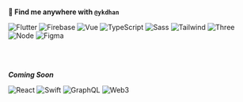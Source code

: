 <br/>

**👋 Find me anywhere with `@ykdhan`**

![Flutter](https://img.shields.io/badge/Flutter-61c9f9?style=flat&logo=flutter&logoColor=white)
![Firebase](https://img.shields.io/badge/Firebase-FFCA28?style=flat&logo=firebase&logoColor=white)
![Vue](https://img.shields.io/badge/Vue-41b883?style=flat&logo=vuedotjs&logoColor=white)
![TypeScript](https://img.shields.io/badge/TypeScript-3178C6?style=flat&logo=typescript&logoColor=white)
![Sass](https://img.shields.io/badge/Sass-CC6699?style=flat&logo=sass&logoColor=white)
![Tailwind](https://img.shields.io/badge/Tailwind-06B6D4?style=flat&logo=tailwindcss&logoColor=white)
![Three](https://img.shields.io/badge/Three-000000?style=flat&logo=threedotjs&logoColor=white)
![Node](https://img.shields.io/badge/Node-339933?style=flat&logo=nodedotjs&logoColor=white)
![Figma](https://img.shields.io/badge/Figma-F24E1E?style=flat&logo=figma&logoColor=white)

<br/><br/>

***Coming Soon***

![React](https://img.shields.io/badge/React-61DAFB?style=flat&logo=react&logoColor=white)
![Swift](https://img.shields.io/badge/Swift-F05138?style=flat&logo=swift&logoColor=white)
![GraphQL](https://img.shields.io/badge/GraphQL-E10098?style=flat&logo=graphql&logoColor=white)
![Web3](https://img.shields.io/badge/Web3-F16822?style=flat&logo=web3dotjs&logoColor=white)

<br/>
